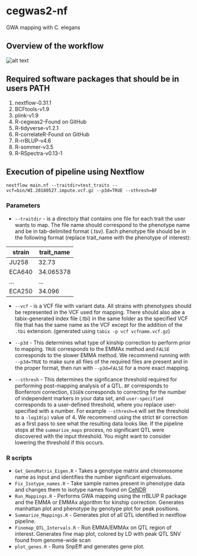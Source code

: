 # cegwas2-nf
GWA mapping with C. elegans


## Overview of the workflow

![alt text](https://github.com/AndersenLab/cegwas2-nf/blob/master/images/Cegwas2_flow_v2.png)


## Required software packages that should be in users PATH

1. nextflow-0.31.1
1. BCFtools-v1.9
1. plink-v1.9
1. R-cegwas2-Found on GitHub
1. R-tidyverse-v1.2.1
1. R-correlateR-Found on GitHub
1. R-rrBLUP-v4.6
1. R-sommer-v3.5
1. R-RSpectra-v0.13-1

## Execution of pipeline using Nextflow
```
nextflow main.nf --traitdir=test_traits --vcf=bin/WI.20180527.impute.vcf.gz --p3d=TRUE --sthresh=BF
```

### Parameters

* `--traitdir` - is a directory that contains one file for each trait the user wants to map. The file name should correspond to the phenotype name and be in tab-delimited format (.tsv). Each phenotype file should be in the following format (replace trait_name with the phenotype of interest):

| strain | trait_name |
| --- | --- |
| JU258 | 32.73 |
| ECA640 | 34.065378 |
| ... | ... | ... |
| ECA250 | 34.096 |

* `--vcf` - is a VCF file with variant data. All strains with phenotypes should be represented in the VCF used for mapping. There should also abe a tabix-generated index file (.tbi) in the same folder as the specified VCF file that has the same name as the VCF except for the addition of the `.tbi` extension. (generated using `tabix -p vcf vcfname.vcf.gz`)

* `--p3d` - This determines what type of kinship correction to perform prior to mapping. `TRUE` corresponds to the EMMAx method and `FALSE` corresponds to the slower EMMA method. We recommend running with `--p3d=TRUE` to make sure all files of the required files are present and in the proper format, then run with `--p3d=FALSE` for a more exact mapping.

* `--sthresh` - This determines the signficance threshold required for performing post-mapping analysis of a QTL. `BF` corresponds to Bonferroni correction, `EIGEN` corresponds to correcting for the number of independent markers in your data set, and `user-specified` corresponds to a user-defined threshold, where you replace user-specified with a number. For example `--sthresh=4` will set the threshold to a `-log10(p)` value of 4. We recommend using the strict `BF` correction as a first pass to see what the resulting data looks like. If the pipeline stops at the `summarize_maps` process, no significant QTL were discovered with the input threshold. You might want to consider lowering the threshold if this occurs. 

### R scripts

* `Get_GenoMatrix_Eigen.R` - Takes a genotype matrix and chromosome name as input and identifies the number significant eigenvalues.
* `Fix_Isotype_names.R` - Take sample names present in phenotype data and changes them to isotype names found on [CeNDR](elegansvariation.org)
* `Run_Mappings.R` - Performs GWA mapping using the rrBLUP R package and the EMMA or EMMAx algorithm for kinship correction. Generates manhattan plot and phenotype by genotype plot for peak positions.
* `Summarize_Mappings.R` - Generates plot of all QTL identified in nextflow pipeline.
* `Finemap_QTL_Intervals.R` - Run EMMA/EMMAx on QTL region of interest. Generates fine map plot, colored by LD with peak QTL SNV found from genome-wide scan
* `plot_genes.R` - Runs SnpEff and generates gene plot. 

